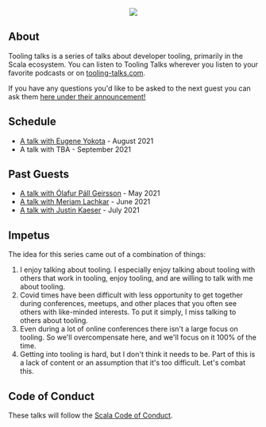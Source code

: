 <p align="center">
  <img src="https://i.imgur.com/SZu4xQ7.jpg"/>
</p>

## About

Tooling talks is a series of talks about developer tooling, primarily in the
Scala ecosystem. You can listen to Tooling Talks wherever you listen to your
favorite podcasts or on [tooling-talks.com](https://www.tooling-talks.com).

If you have any questions you'd like to be asked to the next guest you can ask
them [here under their
announcement!](https://github.com/ckipp01/tooling-talks/discussions)

## Schedule

- [A talk with Eugene Yokota](https://github.com/ckipp01/tooling-talks/discussions/4) - August 2021
- A talk with TBA - September 2021

## Past Guests

- [A talk with Ólafur Páll Geirsson](./episodes/1-a-talk-with-Olaf.md) - May
    2021
- [A talk with Meriam Lachkar](./episodes/2-a-talk-with-Meriam.md) - June 2021
- [A talk with Justin Kaeser](./episodes/3-a-talk-with-Justin.md) - July 2021

## Impetus

The idea for this series came out of a combination of things:

1. I enjoy talking about tooling. I especially enjoy talking about tooling with
   others that work in tooling, enjoy tooling, and are willing to talk with me
   about tooling.
2. Covid times have been difficult with less opportunity to get together during
   conferences, meetups, and other places that you often see others with
   like-minded interests. To put it simply, I miss talking to others about
   tooling.
3. Even during a lot of online conferences there isn't a large focus on tooling.
   So we'll overcompensate here, and we'll focus on it 100% of the time.
4. Getting into tooling is hard, but I don't think it needs to be. Part of this
   is a lack of content or an assumption that it's too difficult. Let's combat
   this.

## Code of Conduct

These talks will follow the [Scala Code of Conduct](https://www.scala-lang.org/conduct/).
